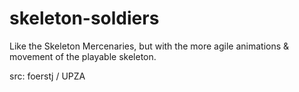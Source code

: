 # skeleton-soldiers

Like the Skeleton Mercenaries, but with the more agile animations & movement of the playable skeleton.

src: foerstj / UPZA
